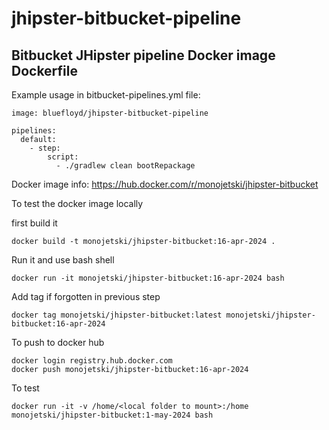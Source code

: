 # jhipster-bitbucket-pipeline
## Bitbucket JHipster pipeline Docker image Dockerfile

Example usage in bitbucket-pipelines.yml file:

```
image: bluefloyd/jhipster-bitbucket-pipeline

pipelines:
  default:
    - step:
        script:
          - ./gradlew clean bootRepackage
```

Docker image info: https://hub.docker.com/r/monojetski/jhipster-bitbucket

To test the docker image locally

first build it
```
docker build -t monojetski/jhipster-bitbucket:16-apr-2024 .
```

Run it and use bash shell

```
docker run -it monojetski/jhipster-bitbucket:16-apr-2024 bash
```

Add tag if forgotten in previous step
```
docker tag monojetski/jhipster-bitbucket:latest monojetski/jhipster-bitbucket:16-apr-2024
```
To push to docker hub

```
docker login registry.hub.docker.com
docker push monojetski/jhipster-bitbucket:16-apr-2024
```

To test
```
docker run -it -v /home/<local folder to mount>:/home monojetski/jhipster-bitbucket:1-may-2024 bash
```